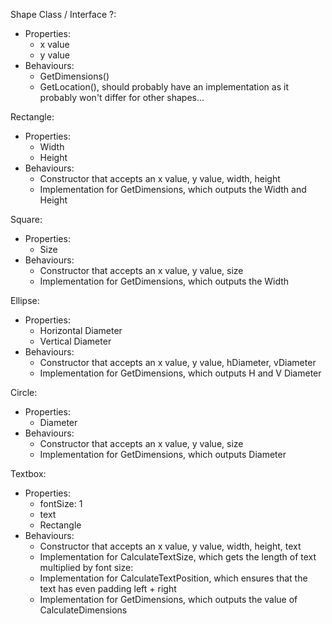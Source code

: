 Shape Class / Interface ?:
- Properties:
    - x value
    - y value
- Behaviours:
    - GetDimensions()
    - GetLocation(), should probably have an implementation as it probably won't differ for other shapes...

Rectangle:
- Properties:
    - Width
    - Height
- Behaviours:
    - Constructor that accepts an x value, y value, width, height
    - Implementation for GetDimensions, which outputs the Width and Height

Square:
- Properties:
    - Size
- Behaviours:
    - Constructor that accepts an x value, y value, size
    - Implementation for GetDimensions, which outputs the Width

Ellipse:
- Properties:
    - Horizontal Diameter
    - Vertical Diameter
- Behaviours:
    - Constructor that accepts an x value, y value, hDiameter, vDiameter
    - Implementation for GetDimensions, which outputs H and V Diameter

Circle:
- Properties:
    - Diameter
- Behaviours:
    - Constructor that accepts an x value, y value, size
    - Implementation for GetDimensions, which outputs Diameter

Textbox:
- Properties:
    - fontSize: 1
    - text
    - Rectangle
- Behaviours:
    - Constructor that accepts an x value, y value, width, height, text
    - Implementation for CalculateTextSize, which gets the length of text multiplied by font size: 
    - Implementation for CalculateTextPosition, which ensures that the text has even padding left + right
    - Implementation for GetDimensions, which outputs the value of CalculateDimensions